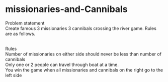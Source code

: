 # missionaries-and-Cannibals
Problem statement
<br>Create famous 3 missionaries 3 cannibals crossing the river game. Rules are as follows.


<br>Rules
<br>Number of missionaries on either side should never be less than number of cannibals
<br>Only one or 2 people can travel through boat at a time.
<br>You win the game when all missionaries and cannibals on the right go to the left side
